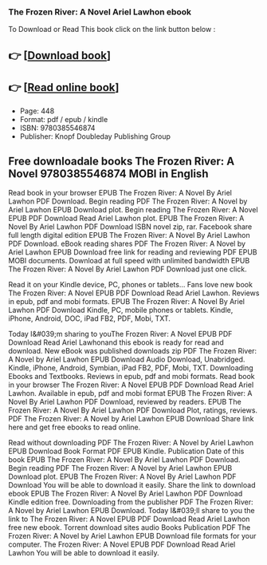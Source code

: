 ### The Frozen River: A Novel Ariel Lawhon ebook

To Download or Read This book click on the link button below :

## 👉  [**[Download book](http://get-pdfs.com/download.php?group=book&from=github.com&id=692705&lnk=1081 "Download book")**]

## 👉  [**[Read online book](http://get-pdfs.com/download.php?group=book&from=github.com&id=692705&lnk=1081 "Read online book")**]


* Page: 448
* Format: pdf / epub / kindle
* ISBN: 9780385546874
* Publisher: Knopf Doubleday Publishing Group



## Free downloadale books The Frozen River: A Novel 9780385546874 MOBI in English


Read book in your browser EPUB The Frozen River: A Novel By Ariel Lawhon PDF Download. Begin reading PDF The Frozen River: A Novel by Ariel Lawhon EPUB Download plot. Begin reading The Frozen River: A Novel EPUB PDF Download Read Ariel Lawhon plot. EPUB The Frozen River: A Novel By Ariel Lawhon PDF Download ISBN novel zip, rar. Facebook share full length digital edition EPUB The Frozen River: A Novel By Ariel Lawhon PDF Download. eBook reading shares PDF The Frozen River: A Novel by Ariel Lawhon EPUB Download free link for reading and reviewing PDF EPUB MOBI documents. Download at full speed with unlimited bandwidth EPUB The Frozen River: A Novel By Ariel Lawhon PDF Download just one click.

Read it on your Kindle device, PC, phones or tablets... Fans love new book The Frozen River: A Novel EPUB PDF Download Read Ariel Lawhon. Reviews in epub, pdf and mobi formats. EPUB The Frozen River: A Novel By Ariel Lawhon PDF Download Kindle, PC, mobile phones or tablets. Kindle, iPhone, Android, DOC, iPad FB2, PDF, Mobi, TXT.

Today I&amp;#039;m sharing to youThe Frozen River: A Novel EPUB PDF Download Read Ariel Lawhonand this ebook is ready for read and download. New eBook was published downloads zip PDF The Frozen River: A Novel by Ariel Lawhon EPUB Download Audio Download, Unabridged. Kindle, iPhone, Android, Symbian, iPad FB2, PDF, Mobi, TXT. Downloading Ebooks and Textbooks. Reviews in epub, pdf and mobi formats. Read book in your browser The Frozen River: A Novel EPUB PDF Download Read Ariel Lawhon. Available in epub, pdf and mobi format EPUB The Frozen River: A Novel By Ariel Lawhon PDF Download, reviewed by readers. EPUB The Frozen River: A Novel By Ariel Lawhon PDF Download Plot, ratings, reviews. PDF The Frozen River: A Novel by Ariel Lawhon EPUB Download Share link here and get free ebooks to read online.

Read without downloading PDF The Frozen River: A Novel by Ariel Lawhon EPUB Download Book Format PDF EPUB Kindle. Publication Date of this book EPUB The Frozen River: A Novel By Ariel Lawhon PDF Download. Begin reading PDF The Frozen River: A Novel by Ariel Lawhon EPUB Download plot. EPUB The Frozen River: A Novel By Ariel Lawhon PDF Download You will be able to download it easily. Share the link to download ebook EPUB The Frozen River: A Novel By Ariel Lawhon PDF Download Kindle edition free. Downloading from the publisher PDF The Frozen River: A Novel by Ariel Lawhon EPUB Download. Today I&amp;#039;ll share to you the link to The Frozen River: A Novel EPUB PDF Download Read Ariel Lawhon free new ebook. Torrent download sites audio Books Publication PDF The Frozen River: A Novel by Ariel Lawhon EPUB Download file formats for your computer. The Frozen River: A Novel EPUB PDF Download Read Ariel Lawhon You will be able to download it easily.





